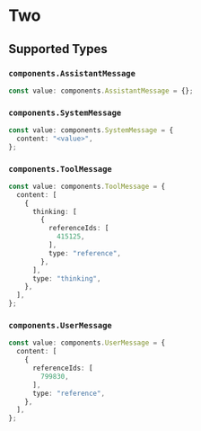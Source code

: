 # Two


## Supported Types

### `components.AssistantMessage`

```typescript
const value: components.AssistantMessage = {};
```

### `components.SystemMessage`

```typescript
const value: components.SystemMessage = {
  content: "<value>",
};
```

### `components.ToolMessage`

```typescript
const value: components.ToolMessage = {
  content: [
    {
      thinking: [
        {
          referenceIds: [
            415125,
          ],
          type: "reference",
        },
      ],
      type: "thinking",
    },
  ],
};
```

### `components.UserMessage`

```typescript
const value: components.UserMessage = {
  content: [
    {
      referenceIds: [
        799830,
      ],
      type: "reference",
    },
  ],
};
```

